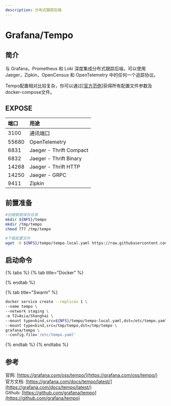 ```yaml
---
description: 分布式跟踪后端
---
```


# Grafana/Tempo

## 简介

与 Grafana，Prometheus 和 Loki 深度集成分布式跟踪后端，可以使用 Jaeger，Zipkin，OpenCensus 和 OpenTelemetry 中的任何一个追踪协议。

Tempo配置相对比较复杂，你可以通过\[[官方范例](https://github.com/grafana/tempo/tree/main/example/docker-compose)\]获得所有配置文件参数及docker-compose文件。

## EXPOSE

| 端口 | 用途 |
| :--- | :--- |
| 3100 | 通讯端口 |
| 55680 | OpenTelemetry |
| 6831 | Jaeger - Thrift Compact |
| 6832 | Jaeger - Thrift Binary |
| 14268 | Jaeger - Thrift HTTP |
| 14250 | Jaeger - GRPC |
| 9411 | Zipkin |



## 前置准备

```bash
#创建数据保存目录
mkdir ${NFS}/tempo
mkdir /tmp/tempo
chmod 777 /tmp/tempo

#下载配置文件
wget -O ${NFS}/tempo/tempo-local.yaml https://raw.githubusercontent.com/grafana/tempo/main/example/docker-compose/local/tempo-local.yaml
```

## 启动命令

{% tabs %}
{% tab title="Docker" %}

{% endtab %}

{% tab title="Swarm" %}
```bash
docker service create --replicas 1 \
--name tempo \
--network staging \
-e TZ=Asia/Shanghai \
--mount type=bind,src=${NFS}/tempo/tempo-local.yaml,dst=/etc/tempo.yaml \
--mount type=bind,src=/tmp/tempo,dst=/tmp/tempo \
grafana/tempo \
--config.file='/etc/tempo.yaml'
```
{% endtab %}
{% endtabs %}



## 参考

官网: [https://grafana.com/oss/tempo/](https://grafana.com/oss/tempo/)  
官方文档: [https://grafana.com/docs/tempo/latest/](https://grafana.com/docs/tempo/latest/)  
Github: [https://github.com/grafana/tempo](https://github.com/grafana/tempo)

